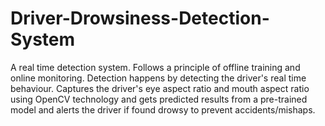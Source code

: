 # Driver-Drowsiness-Detection-System
A real time detection system. Follows a principle of offline training and online monitoring. Detection happens by detecting the driver's real time behaviour. Captures the driver's eye aspect ratio and mouth aspect ratio using OpenCV technology and gets predicted results from a pre-trained model and alerts the driver if found drowsy to prevent accidents/mishaps.
